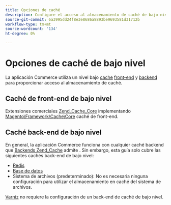 ```yaml
---
title: Opciones de caché
description: Configure el acceso al almacenamiento de caché de bajo nivel.
source-git-commit: 6a3995dd24f8e3e8686a8893be9693581d31712b
workflow-type: tm+mt
source-wordcount: '134'
ht-degree: 0%

---
```


# Opciones de caché de bajo nivel

La aplicación Commerce utiliza un nivel bajo [cache](https://glossary.magento.com/cache) [front-end](https://glossary.magento.com/frontend) y [backend](https://glossary.magento.com/backend) para proporcionar acceso al almacenamiento de caché.

## Caché de front-end de bajo nivel

Extensiones comerciales [Zend_Cache_Core](https://framework.zend.com/manual/1.12/en/zend.cache.frontends.html) implementando [Magento\Framework\Cache\Core](https://github.com/magento/magento2/blob/2.4/lib/internal/Magento/Framework/Cache/Core.php) caché de front-end.

## Caché back-end de bajo nivel

En general, la aplicación Commerce funciona con cualquier caché backend que [Backends Zend_Cache](https://framework.zend.com/manual/1.12/en/zend.cache.backends.html) admite . Sin embargo, esta guía solo cubre las siguientes cachés back-end de bajo nivel:

- [Redis](config-redis.md)
- [Base de datos](https://developer.adobe.com/commerce/php/development/cache/partial/database-caching/)
- Sistema de archivos (predeterminado): No es necesaria ninguna configuración para utilizar el almacenamiento en caché del sistema de archivos.

[Varniz](config-varnish.md) no requiere la configuración de un back-end de caché de bajo nivel.
